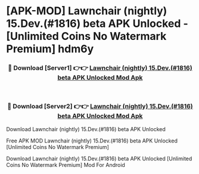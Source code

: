 # [APK-MOD] Lawnchair (nightly) 15.Dev.(#1816) beta APK Unlocked - [Unlimited Coins No Watermark Premium] hdm6y



<div align="center">
<h3>🔴 Download [Server1] 👉👉 <a href="https://momento.my/?title=Lawnchair_(nightly)_15.Dev.(#1816)_beta_APK_Unlocked">Lawnchair (nightly) 15.Dev.(#1816) beta APK Unlocked Mod Apk</a></h3><br>

<h3>🔴 Download [Server2] 👉👉 <a href="https://momento.my/?title=Lawnchair_(nightly)_15.Dev.(#1816)_beta_APK_Unlocked">Lawnchair (nightly) 15.Dev.(#1816) beta APK Unlocked Mod Apk</a></h3>
</div>



Download Lawnchair (nightly) 15.Dev.(#1816) beta APK Unlocked 

Free APK MOD Lawnchair (nightly) 15.Dev.(#1816) beta APK Unlocked [Unlimited Coins No Watermark Premium]

Download Lawnchair (nightly) 15.Dev.(#1816) beta APK Unlocked [Unlimited Coins No Watermark Premium] Mod For Android
